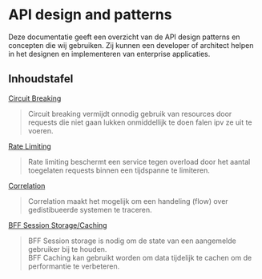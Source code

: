 # API design and patterns

Deze documentatie geeft een overzicht van de API design patterns en concepten die wij gebruiken. Zij kunnen een developer of architect helpen in het designen en implementeren van enterprise applicaties.

## Inhoudstafel

[Circuit Breaking](/patterns/circuit-breaking.md)
> Circuit breaking vermijdt onnodig gebruik van resources door requests die niet gaan lukken onmiddellijk te doen falen ipv ze uit te voeren.
  
[Rate Limiting](/patterns/rate-limiting.md)  
> Rate limiting beschermt een service tegen overload door het aantal toegelaten requests binnen een tijdspanne te limiteren.

[Correlation](/patterns/correlation.md)  
> Correlation maakt het mogelijk om een handeling (flow) over gedistibueerde systemen te traceren.

[BFF Session Storage/Caching](/patterns/session-storage.md)  
> BFF Session storage is nodig om de state van een aangemelde gebruiker bij te houden.  
> BFF Caching kan gebruikt worden om data tijdelijk te cachen om de performantie te verbeteren.

